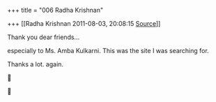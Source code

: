 +++
title = "006 Radha Krishnan"

+++
[[Radha Krishnan	2011-08-03, 20:08:15 [Source](https://groups.google.com/g/samskrita/c/wHG_EH0-RyQ)]]



Thank you dear friends...

especially to Ms. Amba Kulkarni. This was the site I was searching for.

Thanks a lot. again.





